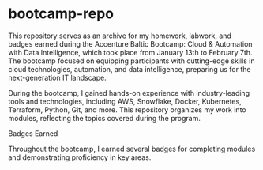 # bootcamp-repo
This repository serves as an archive for my homework, labwork, and badges earned during the Accenture Baltic Bootcamp: Cloud & Automation with Data Intelligence, which took place from January 13th to February 7th. The bootcamp focused on equipping participants with cutting-edge skills in cloud technologies, automation, and data intelligence, preparing us for the next-generation IT landscape.

During the bootcamp, I gained hands-on experience with industry-leading tools and technologies, including AWS, Snowflake, Docker, Kubernetes, Terraform, Python, Git, and more. This repository organizes my work into modules, reflecting the topics covered during the program.

Badges Earned

Throughout the bootcamp, I earned several badges for completing modules and demonstrating proficiency in key areas. 


